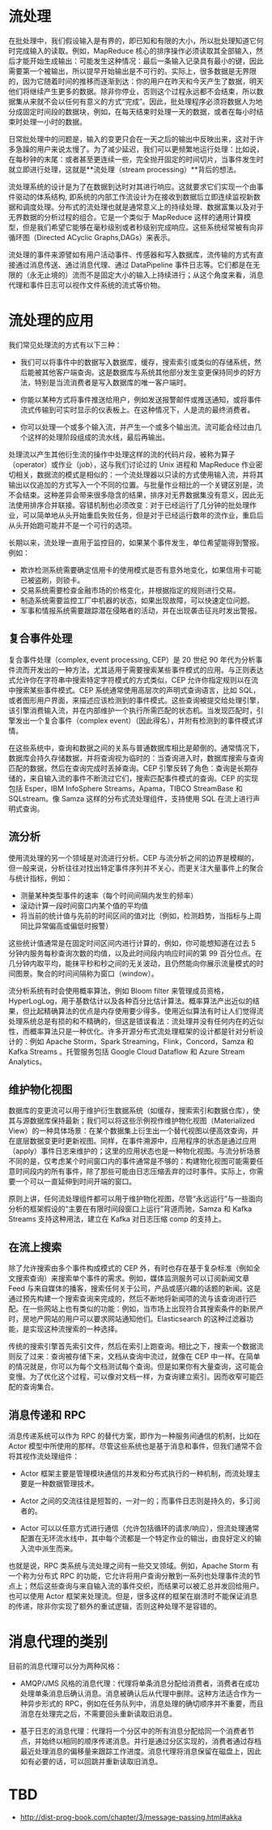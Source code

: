 # 流处理

在批处理中，我们假设输入是有界的，即已知和有限的大小，所以批处理知道它何时完成输入的读取。例如，MapReduce 核心的排序操作必须读取其全部输入，然后才能开始生成输出：可能发生这种情况：最后一条输入记录具有最小的键，因此需要第一个被输出，所以提早开始输出是不可行的。实际上，很多数据是无界限的，因为它随着时间的推移而逐渐到达：你的用户在昨天和今天产生了数据，明天他们将继续产生更多的数据。除非你停业，否则这个过程永远都不会结束，所以数据集从来就不会以任何有意义的方式“完成”。因此，批处理程序必须将数据人为地分成固定时间段的数据块，例如，在每天结束时处理一天的数据，或者在每小时结束时处理一小时的数据。

日常批处理中的问题是，输入的变更只会在一天之后的输出中反映出来，这对于许多急躁的用户来说太慢了。为了减少延迟，我们可以更频繁地运行处理：比如说，在每秒钟的末尾：或者甚至更连续一些，完全抛开固定的时间切片，当事件发生时就立即进行处理，这就是**流处理（stream processing）**背后的想法。

流处理系统的设计是为了在数据到达时对其进行响应。这就要求它们实现一个由事件驱动的体系结构, 即系统的内部工作流设计为在接收到数据后立即连续监视新数据和调度处理。分布式的流处理也就是通常意义上的持续处理、数据富集以及对于无界数据的分析过程的组合。它是一个类似于 MapReduce 这样的通用计算模型，但是我们希望它能够在毫秒级别或者秒级别完成响应。这些系统经常被有向非循环图（Directed ACyclic Graphs,DAGs）来表示。

流处理的事件来源譬如有用户活动事件、传感器和写入数据库，流传输的方式有直接通过消息传送、通过消息代理、通过 DataPipeline 事件日志等。它们都是在无限的（永无止境的）流而不是固定大小的输入上持续进行；从这个角度来看，消息代理和事件日志可以视作文件系统的流式等价物。

# 流处理的应用

我们常见处理流的方式有以下三种：

- 我们可以将事件中的数据写入数据库，缓存，搜索索引或类似的存储系统，然后能被其他客户端查询。这是数据库与系统其他部分发生变更保持同步的好方法，特别是当流消费者是写入数据库的唯一客户端时。

- 你能以某种方式将事件推送给用户，例如发送报警邮件或推送通知，或将事件流式传输到可实时显示的仪表板上。在这种情况下，人是流的最终消费者。

- 你可以处理一个或多个输入流，并产生一个或多个输出流。流可能会经过由几个这样的处理阶段组成的流水线，最后再输出。

处理流以产生其他衍生流的操作中处理这样的流的代码片段，被称为算子（operator）或作业（job），这与我们讨论过的 Unix 进程和 MapReduce 作业密切相关，数据流的模式是相似的：一个流处理器以只读的方式使用输入流，并将其输出以仅追加的方式写入一个不同的位置。与批量作业相比的一个关键区别是，流不会结束。这种差异会带来很多隐含的结果，排序对无界数据集没有意义，因此无法使用排序合并联接。容错机制也必须改变：对于已经运行了几分钟的批处理作业，可以简单地从头开始重启失败任务，但是对于已经运行数年的流作业，重启后从头开始跑可能并不是一个可行的选项。

长期以来，流处理一直用于监控目的，如果某个事件发生，单位希望能得到警报。例如：

- 欺诈检测系统需要确定信用卡的使用模式是否有意外地变化，如果信用卡可能已被盗刷，则锁卡。
- 交易系统需要检查金融市场的价格变化，并根据指定的规则进行交易。
- 制造系统需要监控工厂中机器的状态，如果出现故障，可以快速定位问题。
- 军事和情报系统需要跟踪潜在侵略者的活动，并在出现袭击征兆时发出警报。

## 复合事件处理

复合事件处理（complex, event processing, CEP）是 20 世纪 90 年代为分析事件流而开发出的一种方法，尤其适用于需要搜索某些事件模式的应用。与正则表达式允许你在字符串中搜索特定字符模式的方式类似，CEP 允许你指定规则以在流中搜索某些事件模式。CEP 系统通常使用高层次的声明式查询语言，比如 SQL，或者图形用户界面，来描述应该检测到的事件模式。这些查询被提交给处理引擎，该引擎消费输入流，并在内部维护一个执行所需匹配的状态机。当发现匹配时，引擎发出一个复合事件（complex event）（因此得名），并附有检测到的事件模式详情。

在这些系统中，查询和数据之间的关系与普通数据库相比是颠倒的。通常情况下，数据库会持久存储数据，并将查询视为临时的：当查询进入时，数据库搜索与查询匹配的数据，然后在查询完成时丢掉查询。CEP 引擎反转了角色：查询是长期存储的，来自输入流的事件不断流过它们，搜索匹配事件模式的查询。CEP 的实现包括 Esper，IBM InfoSphere Streams，Apama，TIBCO StreamBase 和 SQLstream。像 Samza 这样的分布式流处理组件，支持使用 SQL 在流上进行声明式查询。

## 流分析

使用流处理的另一个领域是对流进行分析。CEP 与流分析之间的边界是模糊的，但一般来说，分析往往对找出特定事件序列并不关心，而更关注大量事件上的聚合与统计指标，例如：

- 测量某种类型事件的速率（每个时间间隔内发生的频率）
- 滚动计算一段时间窗口内某个值的平均值
- 将当前的统计值与先前的时间区间的值对比（例如，检测趋势，当指标与上周同比异常偏高或偏低时报警）

这些统计值通常是在固定时间区间内进行计算的，例如，你可能想知道在过去 5 分钟内服务每秒查询次数的均值，以及此时间段内响应时间的第 99 百分位点。在几分钟内取平均，能抹平秒和秒之间的无关波动，且仍然能向你展示流量模式的时间图景。聚合的时间间隔称为窗口（window）。

流分析系统有时会使用概率算法，例如 Bloom filter 来管理成员资格，HyperLogLog，用于基数估计以及各种百分比估计算法。概率算法产出近似的结果，但比起精确算法的优点是内存使用要少得多。使用近似算法有时让人们觉得流处理系统总是有损的和不精确的，但这是错误看法：流处理并没有任何内在的近似性，而概率算法只是一种优化。许多开源分布式流处理框架的设计都是针对分析设计的：例如 Apache Storm，Spark Streaming，Flink，Concord，Samza 和 Kafka Streams 。托管服务包括 Google Cloud Dataflow 和 Azure Stream Analytics。

## 维护物化视图

数据库的变更流可以用于维护衍生数据系统（如缓存，搜索索引和数据仓库），使其与源数据库保持最新；我们可以将这些示例视作维护物化视图（Materialized View）的一种具体场景：在某个数据集上衍生出一个替代视图以便高效查询，并在底层数据变更时更新视图。同样，在事件溯源中，应用程序的状态是通过应用（apply）事件日志来维护的；这里的应用状态也是一种物化视图。与流分析场景不同的是，仅考虑某个时间窗口内的事件通常是不够的：构建物化视图可能需要任意时间段内的所有事件，除了那些可能由日志压缩丢弃的过时事件。实际上，你需要一个可以一直延伸到时间开端的窗口。

原则上讲，任何流处理组件都可以用于维护物化视图，尽管“永远运行”与一些面向分析的框架假设的“主要在有限时间段窗口上运行”背道而驰，Samza 和 Kafka Streams 支持这种用法，建立在 Kafka 对日志压缩 comp 的支持上。

## 在流上搜索

除了允许搜索由多个事件构成模式的 CEP 外，有时也存在基于复杂标准（例如全文搜索查询）来搜索单个事件的需求。例如，媒体监测服务可以订阅新闻文章 Feed 与来自媒体的播客，搜索任何关于公司，产品或感兴趣的话题的新闻。这是通过预先构建一个搜索查询来完成的，然后不断地将新闻项的流与该查询进行匹配。在一些网站上也有类似的功能：例如，当市场上出现符合其搜索条件的新房产时，房地产网站的用户可以要求网站通知他们。Elasticsearch 的这种过滤器功能，是实现这种流搜索的一种选择。

传统的搜索引擎首先索引文件，然后在索引上跑查询。相比之下，搜索一个数据流则反了过来：查询被存储下来，文档从查询中流过，就像在 CEP 中一样。在简单的情况就是，你可以为每个文档测试每个查询。但是如果你有大量查询，这可能会变慢。为了优化这个过程，可以像对文档一样，为查询建立索引。因而收窄可能匹配的查询集合。

## 消息传递和 RPC

消息传递系统可以作为 RPC 的替代方案，即作为一种服务间通信的机制，比如在 Actor 模型中所使用的那样。尽管这些系统也是基于消息和事件，但我们通常不会将其视作流处理组件：

- Actor 框架主要是管理模块通信的并发和分布式执行的一种机制，而流处理主要是一种数据管理技术。

- Actor 之间的交流往往是短暂的，一对一的；而事件日志则是持久的，多订阅者的。

- Actor 可以以任意方式进行通信（允许包括循环的请求/响应），但流处理通常配置在无环流水线中，其中每个流都是一个特定作业的输出，由良好定义的输入流中派生而来。

也就是说，RPC 类系统与流处理之间有一些交叉领域。例如，Apache Storm 有一个称为分布式 RPC 的功能，它允许将用户查询分散到一系列也处理事件流的节点上；然后这些查询与来自输入流的事件交织，而结果可以被汇总并发回给用户。也可以使用 Actor 框架来处理流。但是，很多这样的框架在崩溃时不能保证消息的传递，除非你实现了额外的重试逻辑，否则这种处理不是容错的。

# 消息代理的类别

目前的消息代理可以分为两种风格：

- AMQP/JMS 风格的消息代理：代理将单条消息分配给消费者，消费者在成功处理单条消息后确认消息。消息被确认后从代理中删除。这种方法适合作为一种异步形式的 RPC，例如在任务队列中，消息处理的确切顺序并不重要，而且消息在处理完之后，不需要回头重新读取旧消息。

- 基于日志的消息代理：代理将一个分区中的所有消息分配给同一个消费者节点，并始终以相同的顺序传递消息。并行是通过分区实现的，消费者通过存档最近处理消息的偏移量来跟踪工作进度。消息代理将消息保留在磁盘上，因此如有必要的话，可以回跳并重新读取旧消息。

# TBD

- http://dist-prog-book.com/chapter/3/message-passing.html#akka
